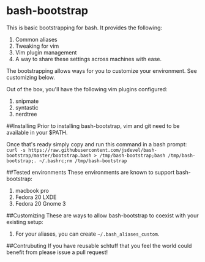 bash-bootstrap
===================
This is basic bootstrapping for bash.  It provides the following:

1. Common aliases
2. Tweaking for vim
3. Vim plugin management
4. A way to share these settings across machines with ease.

The bootstrapping allows ways for you to customize your environment.  See customizing
below.

Out of the box, you'll have the following vim plugins configured:
1. snipmate
2. syntastic
3. nerdtree

##Installing
Prior to installing bash-bootstrap, vim and git need to be available in your $PATH.

Once that's ready simply copy and run this command in a
bash prompt:
`curl -s https://raw.githubusercontent.com/jsdevel/bash-bootstrap/master/bootstrap.bash > /tmp/bash-bootstrap;bash /tmp/bash-bootstrap;. ~/.bashrc;rm /tmp/bash-bootstrap`

##Tested environments
These environments are known to support bash-bootstrap:
1. macbook pro
2. Fedora 20 LXDE
3. Fedora 20 Gnome 3

##Customizing
These are ways to allow bash-bootstrap to coexist with your existing setup:
1. For your aliases, you can create `~/.bash_aliases_custom`.

##Contrubuting
If you have reusable schtuff that you feel the world could benefit from please issue
a pull request!
